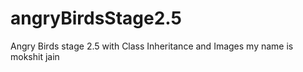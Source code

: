 # angryBirdsStage2.5
Angry Birds stage 2.5 with Class Inheritance and Images
my name is mokshit jain